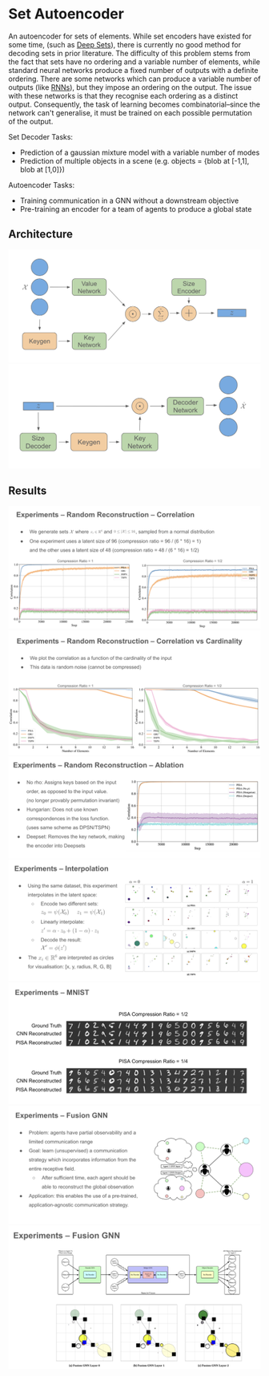 # Set Autoencoder

An autoencoder for sets of elements. 
While set encoders have existed for some time, (such as [Deep Sets](https://arxiv.org/abs/1703.06114)), 
there is currently no good method for decoding sets in prior literature. The difficulty of this problem
stems from the fact that sets have no ordering and a variable number of elements, while standard neural networks
produce a fixed number of outputs with a definite ordering. There are some networks which can produce a variable number
of outputs (like [RNNs](https://en.wikipedia.org/wiki/Recurrent_neural_network)), but they impose an ordering on the output.
The issue with these networks is that they recognise each ordering as a distinct output. Consequently,
the task of learning becomes combinatorial–since the network can't generalise, it must be trained on each possible permutation
of the output.

Set Decoder Tasks:
- Prediction of a gaussian mixture model with a variable number of modes
- Prediction of multiple objects in a scene (e.g. objects = {blob at [-1,1], blob at [1,0]})

Autoencoder Tasks:
- Training communication in a GNN without a downstream objective
- Pre-training an encoder for a team of agents to produce a global state

## Architecture

![Encoder](https://github.com/Acciorocketships/SetAutoEncoder/blob/main/schema/encoderschema.png)
![Decoder](https://github.com/Acciorocketships/SetAutoEncoder/blob/main/schema/decoderschema.png)

## Results

![Correlation](https://github.com/Acciorocketships/SetAutoEncoder/blob/main/schema/correlation.png)
![Cardinality](https://github.com/Acciorocketships/SetAutoEncoder/blob/main/schema/cardinality.png)
![Ablation](https://github.com/Acciorocketships/SetAutoEncoder/blob/main/schema/ablation.png)
![Interpolation](https://github.com/Acciorocketships/SetAutoEncoder/blob/main/schema/interpolation.png)
![MNIST](https://github.com/Acciorocketships/SetAutoEncoder/blob/main/schema/mnist.png)
![Fusion Problem](https://github.com/Acciorocketships/SetAutoEncoder/blob/main/schema/fusion1.png)
![Fusion Results](https://github.com/Acciorocketships/SetAutoEncoder/blob/main/schema/fusion2.png)
